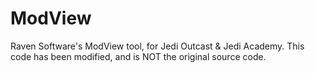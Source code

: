 ModView
=======

Raven Software's ModView tool, for Jedi Outcast & Jedi Academy. This code has been modified, and is NOT the original source code.
